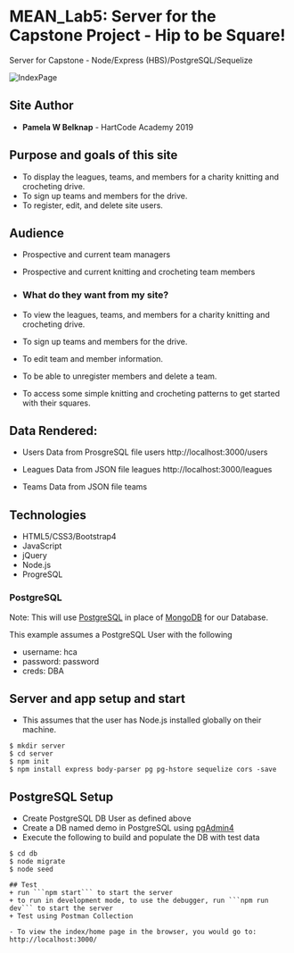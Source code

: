 # MEAN_Lab5: Server for the Capstone Project - Hip to be Square!
Server for Capstone - Node/Express (HBS)/PostgreSQL/Sequelize

![IndexPage](demo/public/images/sitescreenshot.jpg?raw=true "IndexPage")

## Site Author
* **Pamela W Belknap** - HartCode Academy 2019

## Purpose and goals of this site
- To display the leagues, teams, and members for a charity knitting and crocheting drive.
- To sign up teams and members for the drive.
- To register, edit, and delete site users. 

## Audience
- Prospective and current team managers
- Prospective and current knitting and crocheting team members  

- ### What do they want from my site?
- To view the leagues, teams, and members for a charity knitting and crocheting drive.
- To sign up teams and members for the drive.
- To edit team and member information.
- To be able to unregister members and delete a team.
- To access some simple knitting and crocheting patterns to get started with their squares.

## Data Rendered:

- Users Data from ProsgreSQL file users
http://localhost:3000/users

- Leagues Data from JSON file leagues
http://localhost:3000/leagues

- Teams Data from JSON file teams

## Technologies
- HTML5/CSS3/Bootstrap4
- JavaScript
- jQuery
- Node.js
- ProgreSQL

### PostgreSQL

Note: This will use [PostgreSQL](https://www.postgresql.org/) in place of [MongoDB](https://www.mongodb.com/) for our Database. 

This example assumes a PostgreSQL User with the following
+ username: hca
+ password: password
+ creds: DBA

## Server and app setup and start
- This assumes that the user has Node.js installed globally on their machine.

```
$ mkdir server
$ cd server
$ npm init
$ npm install express body-parser pg pg-hstore sequelize cors -save
```

## PostgreSQL Setup
+ Create PostgreSQL DB User as defined above
+ Create a DB named demo in PostgreSQL using [pgAdmin4](http://127.0.0.1:49799/browser/)
+ Execute the following to build and populate the DB with test data
```
$ cd db
$ node migrate
$ node seed

## Test
+ run ```npm start``` to start the server
+ to run in development mode, to use the debugger, run ```npm run dev``` to start the server
+ Test using Postman Collection

- To view the index/home page in the browser, you would go to:
http://localhost:3000/


